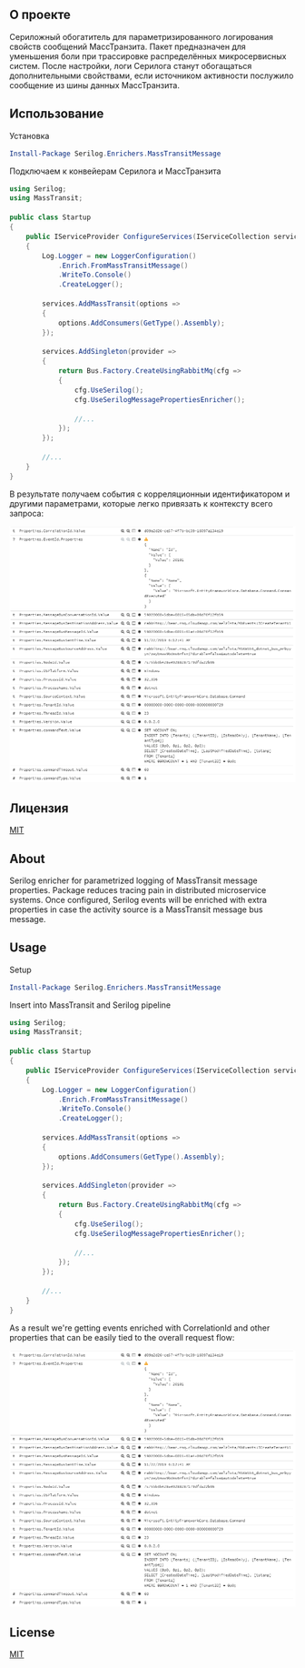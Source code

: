 ﻿## О проекте

Сериложный обогатитель для параметризированного логирования свойств сообщений МассТранзита.
Пакет предназначен для уменьшения боли при трассировке распределённых микросервисных систем. После настройки, логи Серилога станут обогащаться дополнительными свойствами, если источником активности послужило сообщение из шины данных МассТранзита.

## Использование

Установка
```powershell
Install-Package Serilog.Enrichers.MassTransitMessage
```

Подключаем к конвейерам Серилога и МассТранзита
```csharp
using Serilog;
using MassTransit;

public class Startup
{
	public IServiceProvider ConfigureServices(IServiceCollection services)
	{
		Log.Logger = new LoggerConfiguration()
			.Enrich.FromMassTransitMessage()
			.WriteTo.Console()
			.CreateLogger();
  
		services.AddMassTransit(options =>
		{
			options.AddConsumers(GetType().Assembly);
		});

		services.AddSingleton(provider =>
		{
			return Bus.Factory.CreateUsingRabbitMq(cfg =>
			{
				cfg.UseSerilog();
				cfg.UseSerilogMessagePropertiesEnricher();
				
				//...
			});
		});
		
		//...
	}
}
```

В результате получаем события с корреляционныи идентификатором и другими параметрами, которые легко привязать к контексту всего запроса:

![alt text](https://github.com/a-postx/Serilog.Enrichers.MassTransitMessage/blob/master/result.png)

## Лицензия
[MIT](https://github.com/a-postx/Serilog.Enrichers.MassTransitMessage/blob/master/LICENSE)

## About

Serilog enricher for parametrized logging of MassTransit message properties.
Package reduces tracing pain in distributed microservice systems. Once configured, Serilog events will be enriched with extra properties in case the activity source is a MassTransit message bus message.

## Usage

Setup
```powershell
Install-Package Serilog.Enrichers.MassTransitMessage
```

Insert into MassTransit and Serilog pipeline
```csharp
using Serilog;
using MassTransit;

public class Startup
{
	public IServiceProvider ConfigureServices(IServiceCollection services)
	{
		Log.Logger = new LoggerConfiguration()
			.Enrich.FromMassTransitMessage()
			.WriteTo.Console()
			.CreateLogger();
  
		services.AddMassTransit(options =>
		{
			options.AddConsumers(GetType().Assembly);
		});

		services.AddSingleton(provider =>
		{
			return Bus.Factory.CreateUsingRabbitMq(cfg =>
			{
				cfg.UseSerilog();
				cfg.UseSerilogMessagePropertiesEnricher();
				
				//...
			});
		});
		
		//...
	}
}
```

As a result we're getting events enriched with CorrelationId and other properties that can be easily tied to the overall request flow:

![alt text](https://github.com/a-postx/Serilog.Enrichers.MassTransitMessage/blob/master/result.png)

## License
[MIT](https://github.com/a-postx/Serilog.Enrichers.MassTransitMessage/blob/master/LICENSE)